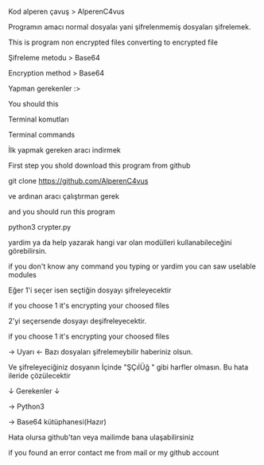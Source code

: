 Kod alperen çavuş > AlperenC4vus

Programın amacı normal dosyalaı yani şifrelenmemiş dosyaları şifrelemek.

This is program non encrypted files converting to encrypted file


Şifreleme metodu > Base64

Encryption method > Base64

Yapman gerekenler :>

You should this

Terminal komutları

Terminal commands

İlk yapmak gereken aracı indirmek

First step you shold download this program from github

git clone https://github.com/AlperenC4vus


ve ardınan aracı çalıştırman gerek

and you should run this program

python3 crypter.py

yardim ya da help yazarak hangi var olan modülleri kullanabileceğini görebilirsin.

if you don't know any command you typing or yardim you can saw uselable modules

Eğer 1'i seçer isen seçtiğin dosyayı şifreleyecektir

if you choose 1 it's encrypting your choosed files

2'yi seçersende dosyayı deşifreleyecektir.

if you choose 1 it's encrypting your choosed files

→ Uyarı ←
Bazı dosyaları şifrelemeybilir haberiniz olsun.

Ve şifreleyeciğiniz dosyanın İçinde "ŞÇıİÜğ " gibi harfler olmasın. Bu hata ileride çözülecektir

↓ Gerekenler ↓

→ Python3

→ Base64 kütüphanesi(Hazır)

Hata olursa github'tan veya mailimde bana ulaşabilirsiniz

if you found an error contact me from mail or my github account
